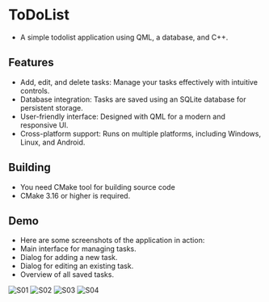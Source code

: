 # ToDoList
- A simple todolist application using QML, a database, and C++.

## Features
- Add, edit, and delete tasks: Manage your tasks effectively with intuitive controls.
- Database integration: Tasks are saved using an SQLite database for persistent storage.
- User-friendly interface: Designed with QML for a modern and responsive UI.
- Cross-platform support: Runs on multiple platforms, including Windows, Linux, and Android.
  
## Building
- You need CMake tool for building source code
- CMake 3.16 or higher is required.

## Demo
- Here are some screenshots of the application in action:
- Main interface for managing tasks.
- Dialog for adding a new task.
- Dialog for editing an existing task.
- Overview of all saved tasks.
  
![S01](images/S01.png)
![S02](images/S02.png)
![S03](images/S03.png)
![S04](images/S04.png)


